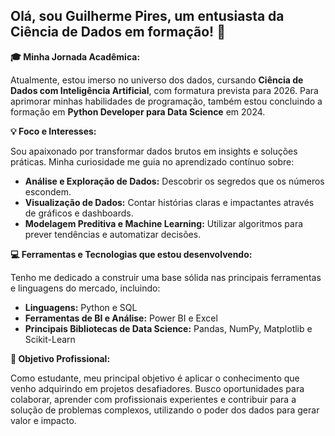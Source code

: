 ## Olá, sou Guilherme Pires, um entusiasta da Ciência de Dados em formação! 👋

**🎓 Minha Jornada Acadêmica:**

Atualmente, estou imerso no universo dos dados, cursando **Ciência de Dados com Inteligência Artificial**, com formatura prevista para 2026. Para aprimorar minhas habilidades de programação, também estou concluindo a formação em **Python Developer para Data Science** em 2024.

**💡 Foco e Interesses:**

Sou apaixonado por transformar dados brutos em insights e soluções práticas. Minha curiosidade me guia no aprendizado contínuo sobre:

* **Análise e Exploração de Dados:** Descobrir os segredos que os números escondem.
* **Visualização de Dados:** Contar histórias claras e impactantes através de gráficos e dashboards.
* **Modelagem Preditiva e Machine Learning:** Utilizar algoritmos para prever tendências e automatizar decisões.

**💻 Ferramentas e Tecnologias que estou desenvolvendo:**

Tenho me dedicado a construir uma base sólida nas principais ferramentas e linguagens do mercado, incluindo:

* **Linguagens:** Python e SQL
* **Ferramentas de BI e Análise:** Power BI e Excel
* **Principais Bibliotecas de Data Science:** Pandas, NumPy, Matplotlib e Scikit-Learn

**🚀 Objetivo Profissional:**

Como estudante, meu principal objetivo é aplicar o conhecimento que venho adquirindo em projetos desafiadores. Busco oportunidades para colaborar, aprender com profissionais experientes e contribuir para a solução de problemas complexos, utilizando o poder dos dados para gerar valor e impacto.
